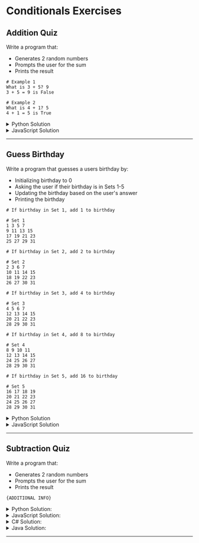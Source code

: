# Conditionals Exercises

## Addition Quiz

Write a program that:

* Generates 2 random numbers
* Prompts the user for the sum
* Prints the result

```text
# Example 1
What is 3 + 5? 9
3 + 5 = 9 is False

# Example 2
What is 4 + 1? 5
4 + 1 = 5 is True
```

<details>
  <summary>Python Solution</summary>

```py linenums="1"
import random

num1 = random.randint(0, 9)
num2 = random.randint(0, 9)

answer = int(input(f'What is {num1} + {num2}? '))

print(f'{num1} + {num2} = {answer} is {num1 + num2 == answer}!')
```

</details>

<details>
  <summary>JavaScript Solution</summary>

```js linenums="1"
let num1 = Math.floor(Math.random() * 9) + 1
let num2 = Math.floor(Math.random() * 9) + 1

answer = parseInt(prompt(`What is ${num1} + ${num2}?  `))

alert(`${num1} + ${num2} = ${answer} is ${num1 + num2 === answer}`)
console.log(`${num1} + ${num2} = ${answer} is ${num1 + num2 === answer}`)
```

</details>

---

## Guess Birthday

Write a program that guesses a users birthday by:

* Initializing birthday to 0
* Asking the user if their birthday is in Sets 1-5
* Updating the birthday based on the user's answer
* Printing the birthday

```text
# If birthday in Set 1, add 1 to birthday

# Set 1
1 3 5 7
9 11 13 15
17 19 21 23
25 27 29 31

# If birthday in Set 2, add 2 to birthday

# Set 2
2 3 6 7
10 11 14 15
18 19 22 23
26 27 30 31

# If birthday in Set 3, add 4 to birthday

# Set 3
4 5 6 7
12 13 14 15
20 21 22 23
28 29 30 31

# If birthday in Set 4, add 8 to birthday

# Set 4
8 9 10 11
12 13 14 15
24 25 26 27
28 29 30 31

# If birthday in Set 5, add 16 to birthday

# Set 5
16 17 18 19
20 21 22 23
24 25 26 27
28 29 30 31
```

<details>
  <summary>Python Solution</summary>

```py linenums="1"
day = 0

question1 = """
Is your birthday in Set1?
    1 3 5 7
    9 11 13 15
    17 19 21 23
    25 27 29 31
Enter 0 for No and 1 for Yes:  """

answer = int(input(question1))

if answer == 1:
    day += 1

question2 = """
Is your birthday in Set2?
    2 3 6 7
    10 11 14 15
    18 19 22 23
    26 27 30 31
Enter 0 for No and 1 for Yes:  """
answer = int(input(question2))

if answer == 1:
    day += 2

question3 = """
Is your birthday in Set3?
    4 5 6 7
    12 13 14 15
    20 21 22 23
    28 29 30 31
Enter 0 for No and 1 for Yes:  """
answer = int(input(question3))

if answer == 1:
    day += 4

question4 = """
Is your birthday in Set4?
    8 9 10 11
    12 13 14 15
    24 25 26 27
    28 29 30 31
Enter 0 for No and 1 for Yes:  """
answer = int(input(question4))

if answer == 1:
    day += 8

question5 = """
Is your birthday in Set5?
    16 17 18 19
    20 21 22 23
    24 25 26 27
    28 29 30 31
Enter 0 for No and 1 for Yes:  """
answer = int(input(question5))

if answer == 1:
    day += 16

print('\nYour birthday is {day}!')
```

</details>

<details>
  <summary>JavaScript Solution</summary>

```js linenums="1"
var day = 0
var answer = 0

var question1 = `
Is your birthday in Set1?
    1 3 5 7
    9 11 13 15
    17 19 21 23
    25 27 29 31
Enter 0 for No and 1 for Yes:  `

answer = parseInt(prompt(question1))

if(answer === 1)
    day += 1

var question2 = `
Is your birthday in Set2?
    2 3 6 7
    10 11 14 15
    18 19 22 23
    26 27 30 31
Enter 0 for No and 1 for Yes:  `
answer = parseInt(prompt(question2))

if(answer === 1)
    day += 2

var question3 = `
Is your birthday in Set3?
    4 5 6 7
    12 13 14 15
    20 21 22 23
    28 29 30 31
Enter 0 for No and 1 for Yes:  `
answer = parseInt(prompt(question3))

if(answer === 1)
    day += 4

var question4 = `
Is your birthday in Set4?
    8 9 10 11
    12 13 14 15
    24 25 26 27
    28 29 30 31
Enter 0 for No and 1 for Yes:  `
answer = parseInt(prompt(question4))

if(answer === 1)
    day += 8

var question5 = `
Is your birthday in Set5?
    16 17 18 19
    20 21 22 23
    24 25 26 27
    28 29 30 31
Enter 0 for No and 1 for Yes:  `
answer = parseInt(prompt(question5))

if(answer === 1)
    day += 16

alert(`Your birthday is ${day}!`)
console.log(`Your birthday is ${day}!`)
```

</details>

---

## Subtraction Quiz

Write a program that:

* Generates 2 random numbers
* Prompts the user for the sum
* Prints the result

```text
{ADDITIONAL INFO}
```

<details>
  <summary>Python Solution:</summary>

Solution 1

```py linenums="1"
# Solution
```

Solution N

```py linenums="1"
# Solution
```

</details>

<details>
  <summary>JavaScript Solution:</summary>

Solution 1

```js linenums="1"
// Solution
```

Solution N

```js linenums="1"
// Solution
```

</details>

<details>
  <summary>C# Solution:</summary>

Solution 1

```csharp linenums="1"
// Solution
```

Solution N

```csharp linenums="1"
// Solution
```

</details>

<details>
  <summary>Java Solution:</summary>

Solution 1

```java linenums="1"
// Solution
```

Solution N

```java linenums="1"
// Solution
```

</details>

---
